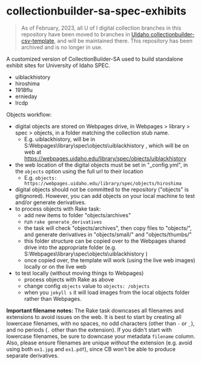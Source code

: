 # collectionbuilder-sa-spec-exhibits

> As of February, 2023, all U of I digital collection branches in this repository have been moved to branches in [UIdaho collectionbuilder-csv-template](https://github.com/uidaholib/collectionbuilder-csv-template), and will be maintained there. This repository has been archived and is no longer in use.

A customized version of CollectionBuilder-SA used to build standalone exhibit sites for University of Idaho SPEC.

- uiblackhistory
- hiroshima
- 1918flu
- ernieday
- lrcdp

Objects workflow:

- digital objects are stored on Webpages drive, in Webpages > library > spec > objects, in a folder matching the collection stub name. 
    - E.g. uiblackhistory, will be in S:Webpages\library\spec\objects\uiblackhistory , which will be on web at https://webpages.uidaho.edu/library/spec/objects/uiblackhistory
- the web location of the digital objects must be set in "_config.yml", in the `objects` option using the full url to their location
    - E.g. `objects: https://webpages.uidaho.edu/library/spec/objects/hiroshima`
- digital objects should not be committed to the repository ("objects" is gitignored). However, you can add objects on your local machine to test and/or generate derivatives.
- to process objects with Rake task:
    - add new items to folder "objects/archives"
    - run `rake generate_derivatives`
    - the task will check "objects/archives", then copy files to "objects/", and generate derivatives in "objects/small/" and "objects/thumbs/"
    - this folder structure can be copied over to the Webpages shared drive into the appropriate folder (e.g. S:Webpages\library\spec\objects\uiblackhistory )
    - once copied over, the template will work (using the live web images) locally or on the live web
- to test locally (without moving things to Webpages)
    - process objects with Rake as above
    - change config `objects` value to `objects: /objects`
    - when you `jekyll s` it will load images from the local objects folder rather than Webpages.

**Important filename notes:** 
The Rake task downcases all filenames and extensions to avoid issues on the web. 
It is best to start by creating all lowercase filenames, with no spaces, no odd characters (other than `-` or `_`), and no periods (`.` other than the extension).
If you didn't start with lowercase filenames, be sure to downcase your metadata `filename` column.
Also, please ensure filenames are unique *without* the extension (e.g. avoid using both `ex1.jpg` and `ex1.pdf`), since CB won't be able to produce separate derivatives.
